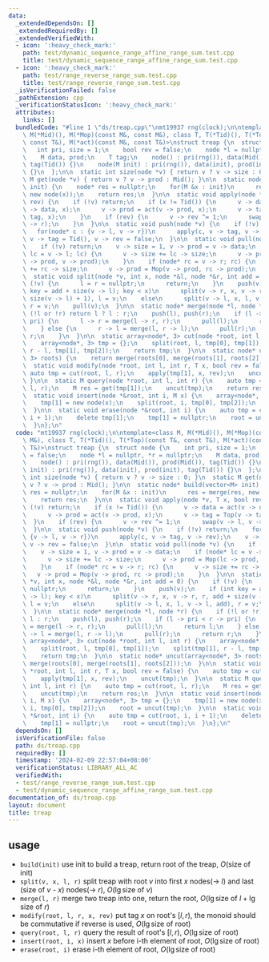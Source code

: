 ```yaml
---
data:
  _extendedDependsOn: []
  _extendedRequiredBy: []
  _extendedVerifiedWith:
  - icon: ':heavy_check_mark:'
    path: test/dynamic_sequence_range_affine_range_sum.test.cpp
    title: test/dynamic_sequence_range_affine_range_sum.test.cpp
  - icon: ':heavy_check_mark:'
    path: test/range_reverse_range_sum.test.cpp
    title: test/range_reverse_range_sum.test.cpp
  _isVerificationFailed: false
  _pathExtension: cpp
  _verificationStatusIcon: ':heavy_check_mark:'
  attributes:
    links: []
  bundledCode: "#line 1 \"ds/treap.cpp\"\nmt19937 rng(clock);\n\ntemplate<class M,\
    \ M(*Mid)(), M(*Mop)(const M&, const M&), class T, T(*Tid)(), T(*Top)(const T&,\
    \ const T&), M(*act)(const M&, const T&)>\nstruct treap {\n  struct node {\n \
    \   int pri, size = 1;\n    bool rev = false;\n    node *l = nullptr, *r = nullptr;\n\
    \    M data, prod;\n    T tag;\n    node() : pri(rng()), data(Mid()), prod(Mid()),\
    \ tag(Tid()) {}\n    node(M init) : pri(rng()), data(init), prod(init), tag(Tid())\
    \ {}\n  };\n\n  static int size(node *v) { return v ? v -> size : 0; }\n  static\
    \ M get(node *v) { return v ? v -> prod : Mid(); }\n\n  static node* build(vector<M>\
    \ init) {\n    node* res = nullptr;\n    for(M &x : init)\n      res = merge(res,\
    \ new node(x));\n    return res;\n  }\n\n  static void apply(node *v, T x, bool\
    \ rev) {\n    if (!v) return;\n    if (x != Tid()) {\n      v -> data = act(v\
    \ -> data, x);\n      v -> prod = act(v -> prod, x);\n      v -> tag = Top(v ->\
    \ tag, x);\n    }\n    if (rev) {\n      v -> rev ^= 1;\n      swap(v -> l, v\
    \ -> r);\n    }\n  }\n\n  static void push(node *v) {\n    if (!v) return;\n \
    \   for(node* c : {v -> l, v -> r})\n      apply(c, v -> tag, v -> rev);\n   \
    \ v -> tag = Tid(), v -> rev = false;\n  }\n\n  static void pull(node *v) {\n\
    \    if (!v) return;\n    v -> size = 1, v -> prod = v -> data;\n    if (node*\
    \ lc = v -> l; lc) {\n      v -> size += lc -> size;\n      v -> prod = Mop(lc\
    \ -> prod, v -> prod);\n    }\n    if (node* rc = v -> r; rc) {\n      v -> size\
    \ += rc -> size;\n      v -> prod = Mop(v -> prod, rc -> prod);\n    }\n  }\n\n\
    \  static void split(node *v, int x, node *&l, node *&r, int add = 0) {\n    if\
    \ (!v) {\n      l = r = nullptr;\n      return;\n    }\n    push(v);\n    if (int\
    \ key = add + size(v -> l); key < x)\n      split(v -> r, x, v -> r, r, add +\
    \ size(v -> l) + 1), l = v;\n    else\n      split(v -> l, x, l, v -> l, add),\
    \ r = v;\n    pull(v);\n  }\n\n  static node* merge(node *l, node *r) {\n    if\
    \ (!l or !r) return l ? l : r;\n    push(l), push(r);\n    if (l -> pri < r ->\
    \ pri) {\n      l -> r = merge(l -> r, r);\n      pull(l);\n      return l;\n\
    \    } else {\n      r -> l = merge(l, r -> l);\n      pull(r);\n      return\
    \ r;\n    }\n  }\n\n  static array<node*, 3> cut(node *root, int l, int r) {\n\
    \    array<node*, 3> tmp = {};\n    split(root, l, tmp[0], tmp[1]);\n    split(tmp[1],\
    \ r - l, tmp[1], tmp[2]);\n    return tmp;\n  }\n\n  static node* uncut(array<node*,\
    \ 3> roots) {\n    return merge(roots[0], merge(roots[1], roots[2]));\n  }\n\n\
    \  static void modify(node *root, int l, int r, T x, bool rev = false) {\n   \
    \ auto tmp = cut(root, l, r);\n    apply(tmp[1], x, rev);\n    uncut(tmp);\n \
    \ }\n\n  static M query(node *root, int l, int r) {\n    auto tmp = cut(root,\
    \ l, r);\n    M res = get(tmp[1]);\n    uncut(tmp);\n    return res;\n  }\n\n\
    \  static void insert(node *&root, int i, M x) {\n    array<node*, 3> tmp = {};\n\
    \    tmp[1] = new node(x);\n    split(root, i, tmp[0], tmp[2]);\n    root = uncut(tmp);\n\
    \  }\n\n  static void erase(node *&root, int i) {\n    auto tmp = cut(root, i,\
    \ i + 1);\n    delete tmp[1];\n    tmp[1] = nullptr;\n    root = uncut(tmp);\n\
    \  }\n};\n"
  code: "mt19937 rng(clock);\n\ntemplate<class M, M(*Mid)(), M(*Mop)(const M&, const\
    \ M&), class T, T(*Tid)(), T(*Top)(const T&, const T&), M(*act)(const M&, const\
    \ T&)>\nstruct treap {\n  struct node {\n    int pri, size = 1;\n    bool rev\
    \ = false;\n    node *l = nullptr, *r = nullptr;\n    M data, prod;\n    T tag;\n\
    \    node() : pri(rng()), data(Mid()), prod(Mid()), tag(Tid()) {}\n    node(M\
    \ init) : pri(rng()), data(init), prod(init), tag(Tid()) {}\n  };\n\n  static\
    \ int size(node *v) { return v ? v -> size : 0; }\n  static M get(node *v) { return\
    \ v ? v -> prod : Mid(); }\n\n  static node* build(vector<M> init) {\n    node*\
    \ res = nullptr;\n    for(M &x : init)\n      res = merge(res, new node(x));\n\
    \    return res;\n  }\n\n  static void apply(node *v, T x, bool rev) {\n    if\
    \ (!v) return;\n    if (x != Tid()) {\n      v -> data = act(v -> data, x);\n\
    \      v -> prod = act(v -> prod, x);\n      v -> tag = Top(v -> tag, x);\n  \
    \  }\n    if (rev) {\n      v -> rev ^= 1;\n      swap(v -> l, v -> r);\n    }\n\
    \  }\n\n  static void push(node *v) {\n    if (!v) return;\n    for(node* c :\
    \ {v -> l, v -> r})\n      apply(c, v -> tag, v -> rev);\n    v -> tag = Tid(),\
    \ v -> rev = false;\n  }\n\n  static void pull(node *v) {\n    if (!v) return;\n\
    \    v -> size = 1, v -> prod = v -> data;\n    if (node* lc = v -> l; lc) {\n\
    \      v -> size += lc -> size;\n      v -> prod = Mop(lc -> prod, v -> prod);\n\
    \    }\n    if (node* rc = v -> r; rc) {\n      v -> size += rc -> size;\n   \
    \   v -> prod = Mop(v -> prod, rc -> prod);\n    }\n  }\n\n  static void split(node\
    \ *v, int x, node *&l, node *&r, int add = 0) {\n    if (!v) {\n      l = r =\
    \ nullptr;\n      return;\n    }\n    push(v);\n    if (int key = add + size(v\
    \ -> l); key < x)\n      split(v -> r, x, v -> r, r, add + size(v -> l) + 1),\
    \ l = v;\n    else\n      split(v -> l, x, l, v -> l, add), r = v;\n    pull(v);\n\
    \  }\n\n  static node* merge(node *l, node *r) {\n    if (!l or !r) return l ?\
    \ l : r;\n    push(l), push(r);\n    if (l -> pri < r -> pri) {\n      l -> r\
    \ = merge(l -> r, r);\n      pull(l);\n      return l;\n    } else {\n      r\
    \ -> l = merge(l, r -> l);\n      pull(r);\n      return r;\n    }\n  }\n\n  static\
    \ array<node*, 3> cut(node *root, int l, int r) {\n    array<node*, 3> tmp = {};\n\
    \    split(root, l, tmp[0], tmp[1]);\n    split(tmp[1], r - l, tmp[1], tmp[2]);\n\
    \    return tmp;\n  }\n\n  static node* uncut(array<node*, 3> roots) {\n    return\
    \ merge(roots[0], merge(roots[1], roots[2]));\n  }\n\n  static void modify(node\
    \ *root, int l, int r, T x, bool rev = false) {\n    auto tmp = cut(root, l, r);\n\
    \    apply(tmp[1], x, rev);\n    uncut(tmp);\n  }\n\n  static M query(node *root,\
    \ int l, int r) {\n    auto tmp = cut(root, l, r);\n    M res = get(tmp[1]);\n\
    \    uncut(tmp);\n    return res;\n  }\n\n  static void insert(node *&root, int\
    \ i, M x) {\n    array<node*, 3> tmp = {};\n    tmp[1] = new node(x);\n    split(root,\
    \ i, tmp[0], tmp[2]);\n    root = uncut(tmp);\n  }\n\n  static void erase(node\
    \ *&root, int i) {\n    auto tmp = cut(root, i, i + 1);\n    delete tmp[1];\n\
    \    tmp[1] = nullptr;\n    root = uncut(tmp);\n  }\n};\n"
  dependsOn: []
  isVerificationFile: false
  path: ds/treap.cpp
  requiredBy: []
  timestamp: '2024-02-09 22:57:04+08:00'
  verificationStatus: LIBRARY_ALL_AC
  verifiedWith:
  - test/range_reverse_range_sum.test.cpp
  - test/dynamic_sequence_range_affine_range_sum.test.cpp
documentation_of: ds/treap.cpp
layout: document
title: treap
---
```


## usage

- `build(init)` use init to build a treap, return root of the treap, $O(\text{size of init})$
- `split(v, x, l, r)` split treap with root $v$ into first $x$ nodes(-> $l$) and last (size of $v$ - $x$) nodes(-> $r$), $O(\lg \text{size of }v)$
- `merge(l, r)` merge two treap into one, return the root, $O(\lg \text{size of }l + \lg \text{size of }r)$
- `modify(root, l, r, x, rev)` put tag $x$ on root's $[l, r)$, the monoid should be commutative if reverse is used, $O(\lg \text{size of root})$
- `query(root, l, r)` query the result of root's $[l, r)$, $O(\lg \text{size of root})$
- `insert(root, i, x)` insert $x$ before i-th element of root, $O(\lg \text{size of root})$
- `erase(root, i)` erase i-th element of root, $O(\lg \text{size of root})$
